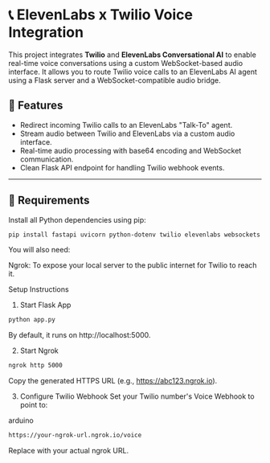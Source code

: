 # 📞 ElevenLabs x Twilio Voice Integration

This project integrates **Twilio** and **ElevenLabs Conversational AI** to enable real-time voice conversations using a custom WebSocket-based audio interface. It allows you to route Twilio voice calls to an ElevenLabs AI agent using a Flask server and a WebSocket-compatible audio bridge.

## 🚀 Features

- Redirect incoming Twilio calls to an ElevenLabs "Talk-To" agent.
- Stream audio between Twilio and ElevenLabs via a custom audio interface.
- Real-time audio processing with base64 encoding and WebSocket communication.
- Clean Flask API endpoint for handling Twilio webhook events.

---

## 🧰 Requirements

Install all Python dependencies using pip:

```bash
pip install fastapi uvicorn python-dotenv twilio elevenlabs websockets
```
You will also need:

Ngrok: To expose your local server to the public internet for Twilio to reach it.

Setup Instructions
1. Start Flask App
```bash
python app.py
```
By default, it runs on http://localhost:5000.

2. Start Ngrok
```bash
ngrok http 5000
```
Copy the generated HTTPS URL (e.g., https://abc123.ngrok.io).

3. Configure Twilio Webhook
Set your Twilio number's Voice Webhook to point to:

arduino
```bash
https://your-ngrok-url.ngrok.io/voice
```
Replace with your actual ngrok URL.
